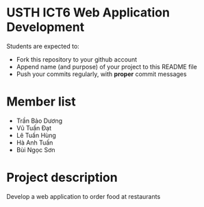 USTH ICT6 Web Application Development
=====================================

Students are expected to:
* Fork this repository to your github account
* Append name (and purpose) of your project to this README file
* Push your commits regularly, with **proper** commit messages


Member list
=====================================

- Trần Bảo Dương
- Vũ Tuấn Đạt
- Lê Tuấn Hùng
- Hà Anh Tuấn
- Bùi Ngọc Sơn

Project description
=====================================

Develop a web application to order food at restaurants